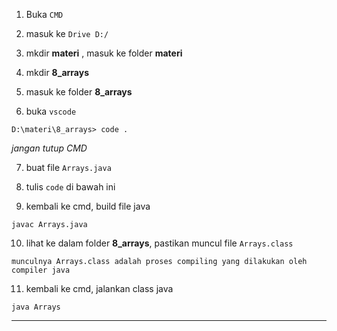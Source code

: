 1. Buka `CMD`

2. masuk ke `Drive D:/`

3. mkdir __materi__ , masuk ke folder __materi__

4. mkdir **8_arrays**

5. masuk ke folder **8_arrays**

6. buka `vscode`
>
    D:\materi\8_arrays> code .

 *jangan tutup CMD*

7. buat file `Arrays.java`

8. tulis `code` di bawah ini

<script src="https://gist.github.com/nandadidudedo92/449706f04dde5e386609a7ebaed8b36b.js"></script>

9. kembali ke cmd, build file java
>
    javac Arrays.java

10. lihat ke dalam folder **8_arrays**, pastikan muncul file `Arrays.class`
>
    munculnya Arrays.class adalah proses compiling yang dilakukan oleh compiler java

11. kembali ke cmd, jalankan class java
>
    java Arrays


___

